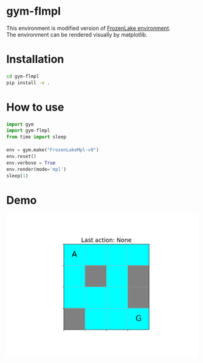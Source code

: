 # gym-flmpl
This environment is modified version of [FrozenLake environment](https://gym.openai.com/envs/FrozenLake-v0/).  
The environment can be rendered visually by matplotlib.

# Installation
```bash
cd gym-flmpl
pip install -e .
```

# How to use
```python
import gym
import gym-flmpl
from time import sleep

env = gym.make("FrozenLakeMpl-v0")
env.reset()
env.verbose = True
env.render(mode='mpl')
sleep(1)
```

# Demo
![Demo](assets/anim.gif)
